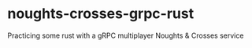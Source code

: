 # noughts-crosses-grpc-rust
Practicing some rust with a gRPC multiplayer Noughts &amp; Crosses service
